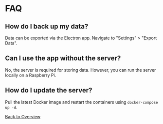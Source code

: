 
# FAQ

## How do I back up my data?
Data can be exported via the Electron app. Navigate to "Settings" > "Export Data".

## Can I use the app without the server?
No, the server is required for storing data. However, you can run the server locally on a Raspberry Pi.

## How do I update the server?
Pull the latest Docker image and restart the containers using `docker-compose up -d`.

[Back to Overview](overview.md)

